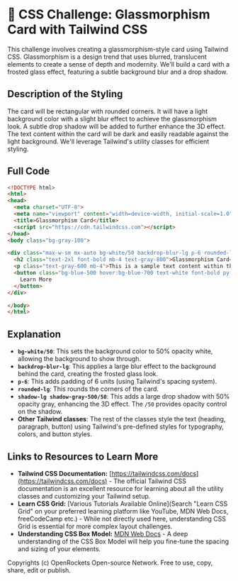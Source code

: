 # 🐞 CSS Challenge:  Glassmorphism Card with Tailwind CSS


This challenge involves creating a glassmorphism-style card using Tailwind CSS. Glassmorphism is a design trend that uses blurred, translucent elements to create a sense of depth and modernity.  We'll build a card with a frosted glass effect, featuring a subtle background blur and a drop shadow.


## Description of the Styling

The card will be rectangular with rounded corners.  It will have a light background color with a slight blur effect to achieve the glassmorphism look.  A subtle drop shadow will be added to further enhance the 3D effect. The text content within the card will be dark and easily readable against the light background. We'll leverage Tailwind's utility classes for efficient styling.


## Full Code

```html
<!DOCTYPE html>
<html>
<head>
  <meta charset="UTF-8">
  <meta name="viewport" content="width=device-width, initial-scale=1.0">
  <title>Glassmorphism Card</title>
  <script src="https://cdn.tailwindcss.com"></script>
</head>
<body class="bg-gray-100">

<div class="max-w-sm mx-auto bg-white/50 backdrop-blur-lg p-6 rounded-lg shadow-lg shadow-gray-500/50">
  <h2 class="text-2xl font-bold mb-4 text-gray-800">Glassmorphism Card</h2>
  <p class="text-gray-600 mb-4">This is a sample text content within the glassmorphism card.  You can customize this text as needed.</p>
  <button class="bg-blue-500 hover:bg-blue-700 text-white font-bold py-2 px-4 rounded">
    Learn More
  </button>
</div>

</body>
</html>
```


## Explanation

* **`bg-white/50`**: This sets the background color to 50% opacity white, allowing the background to show through.
* **`backdrop-blur-lg`**: This applies a large blur effect to the background behind the card, creating the frosted glass look.
* **`p-6`**: This adds padding of 6 units (using Tailwind's spacing system).
* **`rounded-lg`**: This rounds the corners of the card.
* **`shadow-lg shadow-gray-500/50`**: This adds a large drop shadow with 50% opacity gray, enhancing the 3D effect.  The `/50` provides opacity control on the shadow.
* **Other Tailwind classes**:  The rest of the classes style the text (heading, paragraph, button) using Tailwind's pre-defined styles for typography, colors, and button styles.


## Links to Resources to Learn More

* **Tailwind CSS Documentation:** [https://tailwindcss.com/docs](https://tailwindcss.com/docs)  - The official Tailwind CSS documentation is an excellent resource for learning about all the utility classes and customizing your Tailwind setup.
* **Learn CSS Grid:** [Various Tutorials Available Online](Search "Learn CSS Grid" on your preferred learning platform like YouTube, MDN Web Docs, freeCodeCamp etc.) -  While not directly used here, understanding CSS Grid is essential for more complex layout challenges.
* **Understanding CSS Box Model:** [MDN Web Docs](https://developer.mozilla.org/en-US/docs/Web/CSS/CSS_Box_Model) - A deep understanding of the CSS Box Model will help you fine-tune the spacing and sizing of your elements.


Copyrights (c) OpenRockets Open-source Network. Free to use, copy, share, edit or publish.


